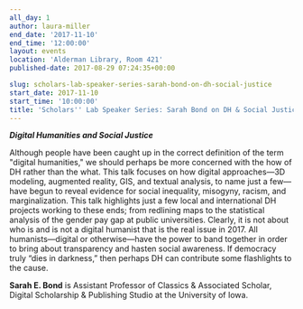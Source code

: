 ```yaml
---
all_day: 1
author: laura-miller
end_date: '2017-11-10'
end_time: '12:00:00'
layout: events
location: 'Alderman Library, Room 421'
published-date: 2017-08-29 07:24:35+00:00

slug: scholars-lab-speaker-series-sarah-bond-on-dh-social-justice
start_date: 2017-11-10
start_time: '10:00:00'
title: 'Scholars'' Lab Speaker Series: Sarah Bond on DH & Social Justice'
---
```


**_Digital Humanities and Social Justice_**

Although people have been caught up in the correct definition of the term "digital humanities," we should perhaps be more concerned with the how of DH rather than the what. This talk focuses on how digital approaches—3D modeling, augmented reality, GIS, and textual analysis, to name just a few—have begun to reveal evidence for social inequality, misogyny, racism, and marginalization. This talk highlights just a few local and international DH projects working to these ends; from redlining maps to the statistical analysis of the gender pay gap at public universities. Clearly, it is not about who is and is not a digital humanist that is the real issue in 2017. All humanists—digital or otherwise—have the power to band together in order to bring about transparency and hasten social awareness. If democracy truly “dies in darkness,” then perhaps DH can contribute some flashlights to the cause.

**Sarah E. Bond** is Assistant Professor of Classics & Associated Scholar, Digital Scholarship & Publishing Studio at the University of Iowa.

